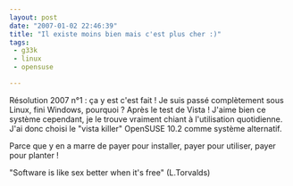 ```yaml
---
layout: post
date: "2007-01-02 22:46:39"
title: "Il existe moins bien mais c'est plus cher :)"
tags:
 - g33k
 - linux
 - opensuse

---
```


Résolution 2007 n°1 : ça y est c'est fait ! Je suis passé complètement sous Linux, fini Windows, pourquoi ? Après le test de Vista ! J'aime bien ce système cependant, je le trouve vraiment chiant à l'utilisation quotidienne. J'ai donc choisi le "vista killer" OpenSUSE 10.2 comme système alternatif.

Parce que y en a marre de payer pour installer, payer pour utiliser, payer pour planter !

"Software is like sex better when it's free" (L.Torvalds)

